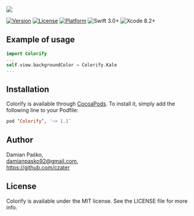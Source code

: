 <img src="https://raw.githubusercontent.com/czater/Colorify/1.0/Colorify_screen.png"/>

[![Version](https://img.shields.io/cocoapods/v/Colorify.svg?style=flat)](http://cocoapods.org/pods/Colorify)
[![License](https://img.shields.io/cocoapods/l/Colorify.svg?style=flat)](http://cocoapods.org/pods/Colorify)
[![Platform](https://img.shields.io/cocoapods/p/Colorify.svg?style=flat)](http://cocoapods.org/pods/Colorify)
![Swift 3.0+](https://img.shields.io/badge/Swift-3.0%2B-orange.svg)
![Xcode 8.2+](https://img.shields.io/badge/Xcode-8.2%2B-blue.svg)


## Example of usage



```swift
import Colorify
...
self.view.backgroundColor = Colorify.Kale
...
```

## Installation

Colorify is available through [CocoaPods](http://cocoapods.org). To install
it, simply add the following line to your Podfile:

```ruby
pod ‘Colorify’, '~> 1.1’
```

## Author

Damian Paśko, <br>
damianpasko92@gmail.com, <br>
https://github.com/czater

## License

Colorify is available under the MIT license. See the LICENSE file for more info.
